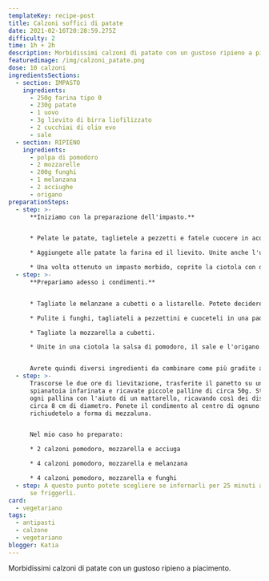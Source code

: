 ```yaml
---
templateKey: recipe-post
title: Calzoni soffici di patate
date: 2021-02-16T20:28:59.275Z
difficulty: 2
time: 1h + 2h
description: Morbidissimi calzoni di patate con un gustoso ripieno a piacimento.
featuredimage: /img/calzoni_patate.png
dose: 10 calzoni
ingredientsSections:
  - section: IMPASTO
    ingredients:
      - 250g farina tipo 0
      - 230g patate
      - 1 uovo
      - 3g lievito di birra liofilizzato
      - 2 cucchiai di olio evo
      - sale
  - section: RIPIENO
    ingredients:
      - polpa di pomodoro
      - 2 mozzarelle
      - 200g funghi
      - 1 melanzana
      - 2 acciughe
      - origano
preparationSteps:
  - step: >-
      **Iniziamo con la preparazione dell'impasto.**


      * Pelate le patate, taglietele a pezzetti e fatele cuocere in acqua leggermente salata. Quando saranno cotte, scolatele e fatele raffreddare leggermente. Schiacciatele quindi in una ciotola abbastanza capiente.

      * Aggiungete alle patate la farina ed il lievito. Unite anche l'uovo, l'olio, il sale e lavorate tutti gli ingredienti insieme. 

      * Una volta ottenuto un impasto morbido, coprite la ciotola con della pellicola e lasciate lievitare per due ore a temperatura ambiente.
  - step: >-
      **Prepariamo adesso i condimenti.**


      * Tagliate le melanzane a cubetti o a listarelle. Potete decidere se friggerle o arrostirle.

      * Pulite i funghi, tagliateli a pezzettini e cuoceteli in una padella con un filo d'olio. Anche in questo caso potete decidere se aggiungere altri ingredienti o insaporirli con spezie.

      * Tagliate la mozzarella a cubetti.

      * Unite in una ciotola la salsa di pomodoro, il sale e l'origano. 


      Avrete quindi diversi ingredienti da combinare come più gradite all'interno dei calzoni.
  - step: >-
      Trascorse le due ore di lievitazione, trasferite il panetto su una
      spianatoia infarinata e ricavate piccole palline di circa 50g. Stendete
      ogni pallina con l'aiuto di un mattarello, ricavando così dei dischi di
      circa 8 cm di diametro. Ponete il condimento al centro di ognuno di essi e
      richiudetelo a forma di mezzaluna. 


      Nel mio caso ho preparato:

      * 2 calzoni pomodoro, mozzarella e acciuga

      * 4 calzoni pomodoro, mozzarella e melanzana

      * 4 calzoni pomodoro, mozzarella e funghi
  - step: A questo punto potete scegliere se infornarli per 25 minuti a 180°C oppure
      se friggerli.
card: 
  - vegetariano
tags:
  - antipasti
  - calzone
  - vegetariano
blogger: Katia
---
```

Morbidissimi calzoni di patate con un gustoso ripieno a piacimento.